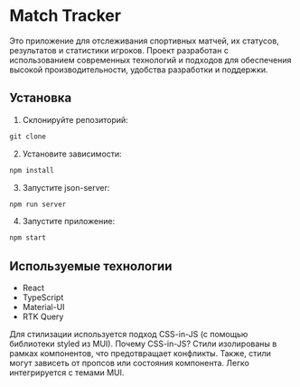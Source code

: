# Match Tracker

Это приложение для отслеживания спортивных матчей, их статусов, результатов и статистики игроков. Проект разработан с использованием современных технологий и подходов для обеспечения высокой производительности, удобства разработки и поддержки.

## Установка

1. Склонируйте репозиторий:
```html
git clone
```
2. Установите зависимости:
```html
npm install
```

3. Запустите json-server:
```html
npm run server
```

4. Запустите приложение:
```html
npm start
```
  
## Используемые технологии
* React
* TypeScript
* Material-UI
* RTK Query
  
Для стилизации используется подход CSS-in-JS (с помощью библиотеки styled из MUI). Почему CSS-in-JS? Стили изолированы в рамках компонентов, что предотвращает конфликты. Также, стили могут зависеть от пропсов или состояния компонента. Легко интегрируется с темами MUI.
